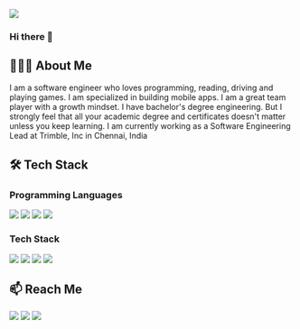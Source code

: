 ![](https://komarev.com/ghpvc/?username=jsramraj&style=for-the-badge)

### Hi there 👋

## 👨🏻‍💻  About Me
I am a software engineer who loves programming, reading, driving and playing games. 
I am specialized in building mobile apps.
I am a great team player with a growth mindset.
I have bachelor's degree engineering. But I strongly feel that all your academic degree and certificates doesn't matter unless you keep learning.
I am currently working as a Software Engineering Lead at Trimble, Inc in Chennai, India

## 🛠  Tech Stack
### Programming Languages
<img src="https://img.shields.io/badge/Swift-FA7343?style=for-the-badge&logo=swift&logoColor=white" /> <img src="https://img.shields.io/badge/Java-ED8B00?style=for-the-badge&logo=java&logoColor=white" /> <img src="https://img.shields.io/badge/-C%20Sharp-239120?style=for-the-badge&logo=C%20Sharp" /> <img src="https://img.shields.io/badge/-JavaScript-F7DF1E?style=for-the-badge&logo=JavaScript&logoColor=black" />

### Tech Stack
<img src="https://img.shields.io/badge/-Android-3DDC84?style=for-the-badge&logo=Android&logoColor=white" /> <img src="https://img.shields.io/badge/-iOS-000000?style=for-the-badge&logo=iOS&logoColor=white" /> <img src="https://img.shields.io/badge/-Xamarin-3498DB?style=for-the-badge&logo=Xamarin&logoColor=white" /> <img src="https://img.shields.io/badge/-Node.js-339933?style=for-the-badge&logo=Node.js&logoColor=white" />

## 📫 Reach Me
[<img src="https://img.shields.io/badge/-Stack%20Overflow-F58025?style=for-the-badge&logo=Stack%20Overflow&logoColor=white" />](https://stackoverflow.com/users/1051215/ramaraj-t)
[<img src="https://img.shields.io/badge/-Gmail-EA4335?style=for-the-badge&logo=Gmail&logoColor=white" />](mailto:ramaraj.tt@gmail.com)
[<img src="https://img.shields.io/badge/-LinkedIn-0A66C2?style=for-the-badge&logo=LinkedIn&logoColor=white" />](https://www.linkedin.com/in/ramarajtt)

<!--
**jsramraj/jsramraj** is a ✨ _special_ ✨ repository because its `README.md` (this file) appears on your GitHub profile.

Here are some ideas to get you started:

- 🔭 I’m currently working on ...
- 🌱 I’m currently learning ...
- 👯 I’m looking to collaborate on ...
- 🤔 I’m looking for help with ...
- 💬 Ask me about ...
- 📫 How to reach me: ...
- 😄 Pronouns: ...
- ⚡ Fun fact: ...
-->
